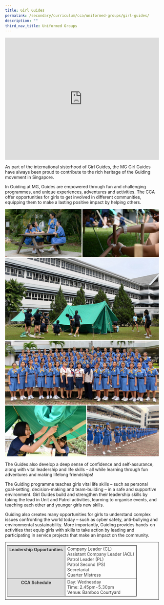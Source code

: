 ```yaml
---
title: Girl Guides
permalink: /secondary/curriculum/cca/uniformed-groups/girl-guides/
description: ""
third_nav_title: Uniformed Groups
---
```

<div style="width:100%; height:400px">
  <iframe class="ive_eobj_center" allowfullscreen="" frameborder="0" title="MGS Heritage Video" src="https://www.youtube.com/embed/pSDGyHKmEDw" height="100%" width="100%">
  </iframe>
</div>


As part of the international sisterhood of Girl Guides, the MG Girl Guides have always been proud to contribute to the rich heritage of the Guiding movement in Singapore.

  

In Guiding at MG, Guides are empowered through fun and challenging programmes, and unique experiences, adventures and activities. The CCA offer opportunities for girls to get involved in different communities, equipping them to make a lasting positive impact by helping others.


![](/images/Sec_cca/girl%20guides.png)
![](/images/Sec_cca/girl%20guides%201.png)

The Guides also develop a deep sense of confidence and self-assurance, along with vital leadership and life skills – all while learning through fun adventures and making lifelong friendships! 

  

The Guiding programme teaches girls vital life skills – such as personal goal-setting, decision-making and team-building – in a safe and supportive environment. Girl Guides build and strengthen their leadership skills by taking the lead in Unit and Patrol activities, learning to organise events, and teaching each other and younger girls new skills.

  

Guiding also creates many opportunities for girls to understand complex issues confronting the world today – such as cyber safety, anti-bullying and environmental sustainability. More importantly, Guiding provides hands-on activities that equip girls with skills to take action by leading and participating in service projects that make an impact on the community.

<style type="text/css">
.tg {
    border-color: black;
    border-style: solid;
    border-width: 1px;
    color: #3D3D3D;
    padding: 10px 5px;
}
.tg td {
    overflow: hidden;
    word-break: normal;
}
.tg th {
    background-color: #DDD;
    border-color: black;
    border-style: solid;
    border-width: 1px;
    color: #3D3D3D;
    font-weight: bold;
}
.tg .tr-norm {
    border-color: black;
    border-style: solid;
    border-width: 1px;
    vertical-align: top;
}
.tg .tr-header {
    border-color: black;
    border-style: solid;
    border-width: 1px;
    color: #3D3D3D;
    font-weight: bold;
    vertical-align: top
}
</style>

<table class="tg">
  <thead>
    <tr>
      <th class="tr-header">Leadership Opportunities</th>
      <td class="tr-norm">Company Leader (CL)<br>
        Assistant Company Leader (ACL)<br>
        Patrol Leader (PL)<br>
        Patrol Second (PS)<br>
        Secretariat<br>
    Quarter Mistress
			</td>
		</tr>
  </thead>
  <tbody>
    <tr>
      <th class="tr-header">CCA Schedule</th>
      <td class="tr-norm">Day: Wednesday<br>
        Time: 2.45pm-5.30pm<br>
				Venue: Bamboo Courtyard
			</td>
		</tr>
  </tbody>
</table>